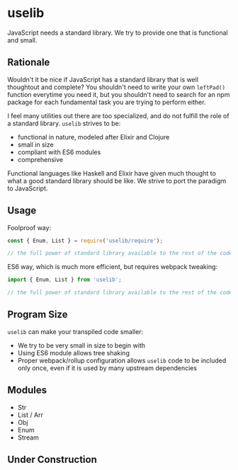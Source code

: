 # uselib

JavaScript needs a standard library. We try to provide one that is functional and small.

## Rationale

Wouldn't it be nice if JavaScript has a standard library that is well thoughtout and complete?
You shouldn't need to write your own `leftPad()` function everytime you need it, but you shouldn't need to search for an npm package for each fundamental task you are trying to perform either.

I feel many utilities out there are too specialized, and do not fulfill the role of a standard library.
`uselib` strives to be:
* functional in nature, modeled after Elixir and Clojure
* small in size
* compliant with ES6 modules
* comprehensive

Functional languages like Haskell and Elixir have given much thought to what a good standard library should be like. We strive to port the paradigm to JavaScript.

## Usage

Foolproof way:
```js
const { Enum, List } = require('uselib/require');

// the full power of standard library available to the rest of the code
```

ES6 way, which is much more efficient, but requires webpack tweaking:
```js
import { Enum, List } from 'uselib';

// the full power of standard library available to the rest of the code
```


## Program Size

`uselib` can make your transpiled code smaller:
* We try to be very small in size to begin with
* Using ES6 module allows tree shaking
* Proper webpack/rollup configuration allows `uselib` code to be included only once, even if it is used by many upstream dependencies


## Modules
* Str
* List / Arr
* Obj
* Enum
* Stream

## Under Construction